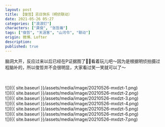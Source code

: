 ```yaml
---
layout: post
title: 【俊哲】忌日快乐（明侦联动）
date: 2021-05-26 05:27
categories: ["浪浪钉"]
characters: ["龚俊", "张哲瀚"]
tags: ["俊哲", "天涯客", "山河令", "联动"]
origin: 微博、Lofter
description: 
published: true
---
```


脑洞大开，反应过来以后已经在P证据图了🤣🤣看着玩儿吧～因为是根据明侦拍摄过程脑补的，所以俊哲并不会很明显，大家看过笑一笑就可以了～ 

<br>
<br>
![]({{ site.baseurl }}/assets/media/image/20210526-mxdzt-1.png)
<br>
![]({{ site.baseurl }}/assets/media/image/20210526-mxdzt-2.png)
<br>
![]({{ site.baseurl }}/assets/media/image/20210526-mxdzt-3.png)
<br>
![]({{ site.baseurl }}/assets/media/image/20210526-mxdzt-4.png)
<br>
![]({{ site.baseurl }}/assets/media/image/20210526-mxdzt-5.png)
<br>
![]({{ site.baseurl }}/assets/media/image/20210526-mxdzt-6.png)
<br>
![]({{ site.baseurl }}/assets/media/image/20210526-mxdzt-7.png)
<br>
